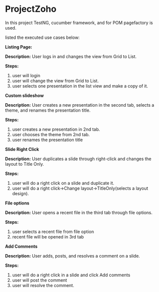 # ProjectZoho
In this project TestNG, cucumber framework, and for POM pagefactory is used.

listed the executed use cases below:

**Listing Page:**

**Description:** User logs in and changes the view from Grid to List.

**Steps:**
  1. user will login
  2. user will change the view from Grid to List.
  3. user selects one presentation in the list view and make a copy of it.

**Custom slideshow**

**Description:** User creates a new presentation in the second tab, selects a theme, and renames the presentation title.

**Steps:**
   1. user creates a new presentation in 2nd tab.
   2. user chooses the theme from 2nd tab.
   3. user renames the presentation title

**Slide Right Click**

**Description:** User duplicates a slide through right-click and changes the layout to Title Only.

**Steps:**
   1. user will do a right click on a slide and duplicate it.
   2. user will do a right click->Change layout->TitleOnly(selects a layout design).

**File options**

**Description:** User opens a recent file in the third tab through file options.

**Steps:**
   1. user selects a recent file from file option
   2. recent file will be opened in 3rd tab

**Add Comments**

**Description:** User adds, posts, and resolves a comment on a slide.

**Steps:**
   1. user will do a right click in a slide and click Add comments 
   2. user will post the comment
   3. user will resolve the comment.
